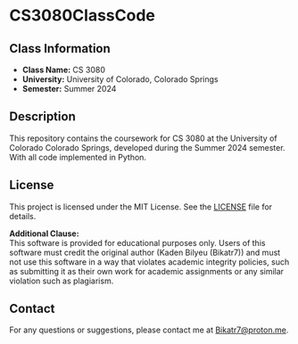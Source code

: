 # CS3080ClassCode

## Class Information
- **Class Name:** CS 3080
- **University:** University of Colorado, Colorado Springs
- **Semester:** Summer 2024

## Description
This repository contains the coursework for CS 3080 at the University of Colorado Colorado Springs, developed during the Summer 2024 semester. With all code implemented in Python.

## License
This project is licensed under the MIT License. See the [LICENSE](LICENSE.md) file for details.

**Additional Clause:**  
This software is provided for educational purposes only. Users of this software must credit the original author (Kaden Bilyeu (Bikatr7)) and must not use this software in a way that violates academic integrity policies, such as submitting it as their own work for academic assignments or any similar violation such as plagiarism.

## Contact
For any questions or suggestions, please contact me at [Bikatr7@proton.me](mailto:Bikatr7@proton.me).
